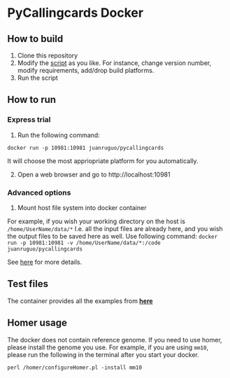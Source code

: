 # PyCallingcards Docker

## How to build
1. Clone this repository
2. Modify the [script](https://github.com/The-Mitra-Lab/Pycallingcards_docker/blob/main/src/build.sh) 
as you like. For instance, change version number, modify requirements, add/drop build platforms.
3. Run the script


## How to run

### Express trial
1. Run the following command:
```shell
docker run -p 10981:10981 juanruguo/pycallingcards
```
It will choose the most appriopriate platform for you automatically.

2. Open a web browser and go to http://localhost:10981

### Advanced options
1. Mount host file system into docker container

For example, if you wish your working directory on the host is ```/home/UserName/data/*```
I.e. all the input files are already here, and you wish the output files to be saved here as well.
Use following command: 
```docker run -p 10981:10981 -v /home/UserName/data/*:/code juanruguo/pycallingcards```

See [here](https://docs.docker.com/storage/bind-mounts/) for more details.


## Test files
The container provides all the examples from [**here**](https://pycallingcards.readthedocs.io/en/latest/tutorials/index.html)

## Homer usage
The docker does not contain reference genome. If you need to use homer, please install the genome you use.
For example, if you are using ``mm10``, please run the following in the terminal after you start your docker.

```shell
perl /homer/configureHomer.pl -install mm10
```


